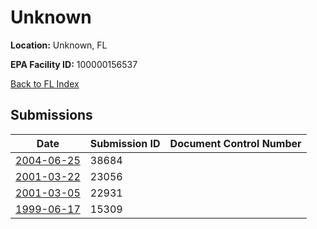 # Unknown

**Location:** Unknown, FL

**EPA Facility ID:** 100000156537

[Back to FL Index](../../index.md)

## Submissions

| Date | Submission ID | Document Control Number |
|------|--------------|-------------------------|
| [2004-06-25](submissions/38684.md) | 38684 |  |
| [2001-03-22](submissions/23056.md) | 23056 |  |
| [2001-03-05](submissions/22931.md) | 22931 |  |
| [1999-06-17](submissions/15309.md) | 15309 |  |
